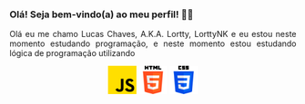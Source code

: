 ### Olá! Seja bem-vindo(a) ao meu perfil! 😶‍🌫️

<p align="justify"> Olá eu me chamo Lucas Chaves, A.K.A. Lortty, LorttyNK e eu estou neste momento estudando programação, e neste momento estou estudando lógica de programação utilizando </p>
<p align="center">
  <img src="https://github.com/LorttyNK/LorttyNK/blob/main/img/js.png?raw=true" width='50px'/> 
  <img src="https://github.com/LorttyNK/LorttyNK/blob/main/img/html-5.png?raw=true" width='50px'/> 
  <img src="https://github.com/LorttyNK/LorttyNK/blob/main/img/css-3.png?raw=true" width='50px'/> 
</p>
